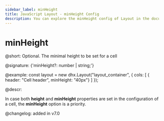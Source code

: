 ```yaml
---
sidebar_label: minHeight
title: JavaScript Layout - minHeight Config 
description: You can explore the minHeight config of Layout in the documentation of the DHTMLX JavaScript UI library. Browse developer guides and API reference, try out code examples and live demos, and download a free 30-day evaluation version of DHTMLX Suite.
---
```


# minHeight

@short: Optional. The minimal height to be set for a cell

@signature: {'minHeight?: number | string;'}

@example:
const layout = new dhx.Layout("layout_container", {
    cols: [
        { header: "Cell header", minHeight: "40px"}
    ]
});

@descr:

In case both **height** and **minHeight** properties are set in the configuration of a cell, the **minHeight** option is a priority.

@changelog: added in v7.0

[comment]: # (@relatedapi: layout/api/layout_height_config.md layout/api/layout_maxheight_config.md)

[comment]: # (@related: layout/cell_configuration.md#cell-size)
